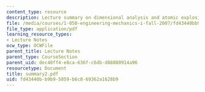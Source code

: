```yaml
---
content_type: resource
description: Lecture summary on dimensional analysis and atomic explosions.
file: /media/courses/1-050-engineering-mechanics-i-fall-2007/fd43440bb9b95859b6c869362a1628b9_summary2.pdf
file_type: application/pdf
learning_resource_types:
- Lecture Notes
ocw_type: OCWFile
parent_title: Lecture Notes
parent_type: CourseSection
parent_uid: dec40ff4-e8ca-636f-c6db-d88880914a96
resourcetype: Document
title: summary2.pdf
uid: fd43440b-b9b9-5859-b6c8-69362a1628b9
---
```

